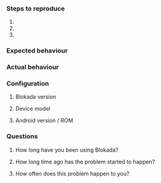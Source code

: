 <!--
Thanks for reporting issues back to Blokada! Please follow few simple rules:

- Read answers to common questions at http://go.blokada.org/faq
- Use search to check if your issue has not been reported already
- Having a problem with a particular app? Maybe we know already, check http://go.blokada.org/issue_app
- Blokada not working at all? Maybe your device has known issues, check http://go.blokada.org/issue_device
- Reporting a bug? Your title must answer a question "What does not work for you?" (example: "Blokada randomly closes after few days", but not, "It doesn't work"). Also make sure you follow the rest of the template and provide complete information.
- Requesting a feature? Your title must be a full sentence starting with "I want" (example: "I want a widget for turning filtering on/off", but not, "Tasker support"). You can skip the rest of the template.

-->

### Steps to reproduce
1.
2.
3.


### Expected behaviour
<!-- What would you expect to happen? -->


### Actual behaviour
<!-- What happens instead? -->


### Configuration
1. Blokada version


2. Device model


3. Android version / ROM


### Questions
1. How long have you been using Blokada? 


2. How long time ago has the problem started to happen? 


3.  How often does this problem happen to you?


